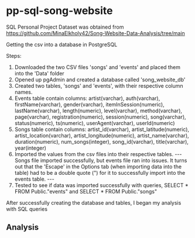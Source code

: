 # pp-sql-song-website
SQL Personal Project
Dataset was obtained from https://github.com/MinaElkholy42/Song-Website-Data-Analysis/tree/main

Getting the csv into a database in PostgreSQL

Steps:
1) Downloaded the two CSV files 'songs' and 'events' and placed them into the 'Data' folder
2) Opened up pgAdmin and created a database called 'song_website_db'
3) Created two tables, 'songs' and 'events', with their respective column names.
4) Events table contain columns: artist(varchar), auth(varchar), firstName(varchar), gender(varchar), itemInSession(numeric), lastName(varchar), length(numeric), level(varchar), method(varchar), page(varchar), registration(numeric), session(numeric), song(varchar), status(numeric), ts(numeric), userAgent(varchar), userId(numeric)
5) Songs table contain columns: artist_id(varchar), artist_latitude(numeric), artist_location(varchar), artist_longitude(numeric), artist_name(varchar), duration(numeric), num_songs(integer), song_id(varchar), title(varchar), year(integer)
6) Imported the values from the csv files into their respective tables. --- Songs file imported successfully, but events file ran into issues. It turns out that the 'Escape' in the Options tab (when importing data into the table) had to be a double quote (") for it to successfully import into the events table. ---
7) Tested to see if data was imported successfully with queries,  SELECT * FROM Public."events" and SELECT * FROM Public."songs"

After successfully creating the database and tables, I began my analysis with SQL queries

Analysis
---------

